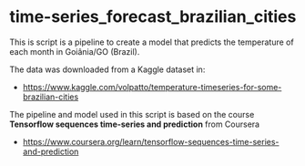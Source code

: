 # time-series_forecast_brazilian_cities
This is script is a pipeline to create a model that predicts the temperature of each month in Goiânia/GO (Brazil).

The data was downloaded from a Kaggle dataset in:
* https://www.kaggle.com/volpatto/temperature-timeseries-for-some-brazilian-cities

The pipeline and model used in this script is based on the course **Tensorflow sequences time-series and prediction** from Coursera
* https://www.coursera.org/learn/tensorflow-sequences-time-series-and-prediction
